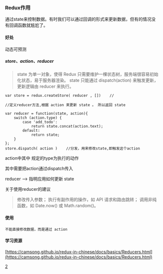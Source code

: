 ### Redux作用

通过state来控制数据。有时我们可以通过回调的形式来更新数据，但有的情况没有回调函数就尴尬了。

#### 好处

动态可预测


##### store、action、reducer

> state 为单一对象，使得 Redux 只需要维护一棵状态树，服务端很容易初始化状态，易于服务器渲染。
> state 只能通过 dispatch(action) 来触发更新，更新逻辑由 reducer 来执行。

	var store = redux.createStore( reducer , [])	//
	
	//定义reducer方法,根据 action 来更新 state 。 所以返回 state

	var reducer = function(state, action){
	    switch (action.type) {
	        case 'add_todo':
	            return state.concat(action.text);
	        default:
	            return state;
	    }
	};
	store.dispatch( action )	//分发，用来修改state,即触发这个action


action中其中 规定的type为执行的动作

其中需要把action通过dispatch传入

 reducer --> 指明应用如何更新 state


 关于使用reducer的建议
> 修改传入参数；
> 执行有副作用的操作，如 API 请求和路由跳转；
> 调用非纯函数，如 Date.now() 或 Math.random()。

#### 使用

	不能直接修改数据，而是通过 action
	
	
#### 学习资源
[https://camsong.github.io/redux-in-chinese/docs/basics/Reducers.html](https://camsong.github.io/redux-in-chinese/docs/basics/Reducers.html)

[2](http://www.jianshu.com/p/3334467e4b32)
